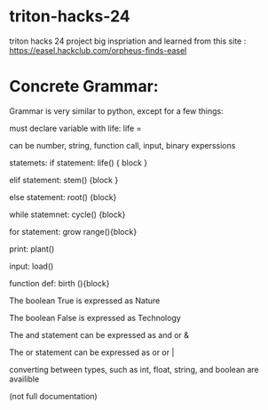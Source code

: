 # triton-hacks-24
triton hacks 24 project
big inspriation and learned from this site : https://easel.hackclub.com/orpheus-finds-easel

# Concrete Grammar:

Grammar is very similar to python, except for a few things:

must declare variable with life: life <variableName> = <value>

<value> can be number, string, function call, input, binary experssions

statemets:
if statement: life(<expression>) { block <elif or else stmt>}

elif statement: stem(<expression>) {block <elif or else stmt>}

else statement: root(<expression>) {block}

while statemnet: cycle(<expression>) {block}

for statement: grow <variable> range(<expression>){block}

print: plant(<expression>)

input: load(<expression>)

function def: birth <functionName> (<parameters>){block}


The boolean True is expressed as Nature

The boolean False is expressed as Technology

The and statement can be expressed as and or &

The or statement can be expressed as or or |


converting between types, such as int, float, string, and boolean are availible

(not full documentation)
